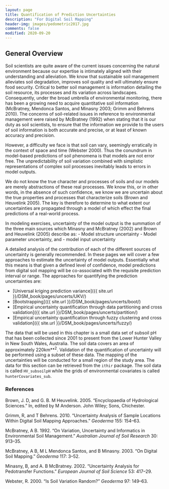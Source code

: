 ```yaml
---
layout: page
title: Quantification of Prediction Uncertainties
description: "For Digital Soil Mapping"
header-img: images/pedometric2017.jpg
comments: false
modified: 2020-09-20
---
```



## General Overview

Soil scientists are quite aware of the current issues concerning the
natural environment because our expertise is intimately aligned with
their understanding and alleviation. We know that sustainable soil
management alleviates soil degradation, improves soil quality and will
ultimately ensure food security. Critical to better soil management is
information detailing the soil resource, its processes and its variation
across landscapes. Consequently, under the broad umbrella of
environmental monitoring, there has been a growing need to acquire
quantitative soil information (McBratney, Mendonca Santos, and Minasny
2003; Grimm and Behrens 2010). The concerns of soil-related issues in
reference to environmental management were raised by McBratney (1992)
when stating that it is our duty as soil scientists, to ensure that the
information we provide to the users of soil information is both accurate
and precise, or at least of known accuracy and precision.

However, a difficulty we face is that soil can vary, seemingly
erratically in the context of space and time (Webster 2000). Thus the
conundrum in model-based predictions of soil phenomena is that models
are not error free. The unpredictability of soil variation combined with
simplistic representations of complex soil processes inevitably leads to
errors in model outputs.

We do not know the true character and processes of soils and our models
are merely abstractions of these real processes. We know this, or in
other words, in the absence of such confidence, we know we are uncertain
about the true properties and processes that characterize soils (Brown
and Heuvelink 2005). The key is therefore to determine to what extent
our uncertainties are propagated through a model of which effect the
final predictions of a real-world process.

In modeling exercises, uncertainty of the model output is the summation
of the three main sources which Minasny and McBratney (2002) and Brown
and Heuvelink (2005) describe as: - Model structure uncertainty - Model
parameter uncertainty, and - model input uncertainty

A detailed analysis of the contribution of each of the different sources
of uncertainty is generally recommended. In these pages we will cover a
few approaches to estimate the uncertainty of model outputs. Essentially
what this means is that given a defined level of confidence, model
predictions from digital soil mapping will be co-associated with the
requisite prediction interval or range. The approaches for quantifying
the prediction uncertainties are:

-   [Universal kriging prediction variance]({{ site.url }}/DSM_book/pages/uncerts/UKV/)
-   [Bootstrapping]({{ site.url }}/DSM_book/pages/uncerts/boot/)
-   [Empirical uncertainty quantification through data partitioning and cross validation]({{ site.url }}/DSM_book/pages/uncerts/partition/)
-   [Empirical uncertainty quantification through fuzzy clustering and cross validation]({{ site.url }}/DSM_book/pages/uncerts/fuzzy/)

The data that will be used in this chapter is a small data set of
subsoil pH that has been collected since 2001 to present from the Lower
Hunter Valley in New South Wales, Australia. The soil data covers an
area of approximately 220km**<sup>2</sup>. Validation of the
quantification of uncertainty will be performed using a subset of these
data. The mapping of the uncertainties will be conducted for a small
region of the study area. The data for this section can be retrieved
from the `ithir` package. The soil data is called `HV_subsoilpH` while
the grids of environmental covariates is called `hunterCovariates_sub`.

### References

Brown, J. D, and G. B. M Heuvelink. 2005. “Encyclopaedia of Hydrological
Sciences.” In, edited by M Anderson. John Wiley; Sons, Chichester.

Grimm, R, and T Behrens. 2010. “Uncertainty Analysis of Sample Locations
Within Digital Soil Mapping Approaches.” *Geoderma* 155: 154–63.

McBratney, A B. 1992. “On Variation, Uncertainty and Informatics in
Environmental Soil Management.” *Australian Journal of Soil Research*
30: 913–35.

McBratney, A B, M L Mendonca Santos, and B Minasny. 2003. “On Digital
Soil Mapping.” *Geoderma* 117: 3–52.

Minasny, B, and A. B McBratney. 2002. “Uncertainty Analysis for
Pedotransfer Functions.” *European Journal of Soil Science* 53: 417–29.

Webster, R. 2000. “Is Soil Variation Random?” *Geoderma* 97: 149–63.